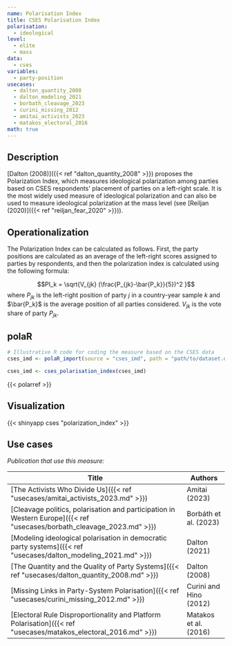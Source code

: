 ```yaml
---
name: Polarisation Index
title: CSES Polarisation Index
polarisation:
  - ideological
level:
  - elite
  - mass
data:
  - cses
variables:
  - party-position
usecases:
  - dalton_quantity_2008
  - dalton_modeling_2021
  - borbath_cleavage_2023
  - curini_missing_2012
  - amitai_activists_2023
  - matakos_electoral_2016
math: true
---
```

## Description
[Dalton (2008)]({{< ref "dalton_quantity_2008" >}}) proposes the Polarization Index, which measures ideological polarization among parties based on CSES respondents' placement of parties on a left-right scale. It is the most widely used measure of ideological polarization and can also be used to measure ideological polarization at the mass level (see [Reiljan (2020)]({{< ref "reiljan_fear_2020" >}})).

## Operationalization
The Polarization Index can be calculated as follows. First, the party positions are calculated as an average of the left-right scores assigned to parties by respondents, and then the polarization index is calculated using the following formula:

$$PI_k = \sqrt{V_{jk} (\frac{P_{jk}-\bar{P_k}}{5})^2 }$$
where $P_{jk}$ is the left-right position of party $j$ in a country-year sample $k$ and $\bar{P_k}$ is the average position of all parties considered. $V_{jk}$ is the vote share of party $P_{jk}$.

## polaR
```r
# Illustrative R code for coding the measure based on the CSES data
cses_imd <- polaR_import(source = "cses_imd", path = "path/to/dataset.dta")

cses_imd <- cses_polarisation_index(cses_imd)
```
{{< polarref >}}

## Visualization
{{< shinyapp cses "polarization_index" >}}

## Use cases
_Publication that use this measure:_

| Title                                                                                                      | Authors                |
| ---------------------------------------------------------------------------------------------------------- | ---------------------- |
| [The Activists Who Divide Us]({{< ref "usecases/amitai_activists_2023.md" >}})                                         | Amitai (2023)          |
| [Cleavage politics, polarisation and participation in Western Europe]({{< ref "usecases/borbath_cleavage_2023.md" >}}) | Borbáth et al. (2023)  |
| [Modeling ideological polarisation in democratic party systems]({{< ref "usecases/dalton_modeling_2021.md" >}})        | Dalton (2021)          |
| [The Quantity and the Quality of Party Systems]({{< ref "usecases/dalton_quantity_2008.md" >}})                        | Dalton (2008)          |
| [Missing Links in Party-System Polarisation]({{< ref "usecases/curini_missing_2012.md" >}})                            | Curini and Hino (2012) |
| [Electoral Rule Disproportionality and Platform Polarisation]({{< ref "usecases/matakos_electoral_2016.md" >}})        | Matakos et al. (2016)  |

